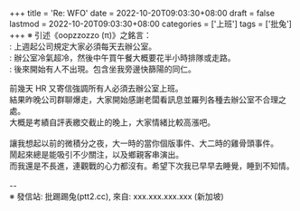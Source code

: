 +++
title = 'Re: WFO'
date = 2022-10-20T09:03:30+08:00
draft = false
lastmod = 2022-10-20T09:03:30+08:00
categories = ['上班']
tags = ['批兔']
+++
※ 引述《oopzzozzo (π)》之銘言：<br>
: 上週起公司規定大家必須每天去辦公室。<br>
: 辦公室冷氣超冷，然後中午買午餐大概要花半小時排隊或走路。<br>
: 後來開始有人不出現。包含坐我旁邊快篩陽的同仁。

前幾天 HR 又寄信強調所有人必須去辦公室上班。<br>
結果昨晚公司群聊爆走，大家開始感謝老闆看訊息並羅列各種去辦公室不合理之處。<br>
大概是考績自評表繳交截止的晚上，大家情緒比較高漲吧。<br>
<br>
讓我想起以前的微積分之夜，大一時的當你個版事件、大二時的雞骨頭事件。<br>
鬧起來總是能吸引不少關注，以及鄉親客串演出。<br>
而我還是不長進，連觀戰的心力都沒有。希望下次我已早早去睡覺，睡到不知情。<br>
<br>
--<br>
※ 發信站: 批踢踢兔(ptt2.cc), 來自: xxx.xxx.xxx.xxx (新加坡)<br>

